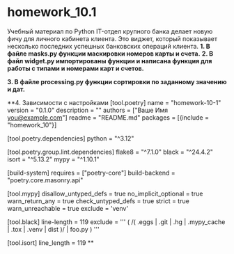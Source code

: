 # homework_10.1
Учебный материал по Python
IT-отдел крупного банка делает новую 
фичу для личного кабинета клиента. 
Это виджет, который показывает несколько 
последних успешных банковских операций клиента.
**1. В файле masks.py функции маскировки номеров 
карты и счета.**
**2. В файл widget.py импортированы функции и 
написана функция для работы с типами 
и номерами карт и счетов.**

**3. В файле processing.py функции сортировки
по заданному значению и дат.**

**4. Зависимости с настройками
[tool.poetry]
name = "homework-10-1"
version = "0.1.0"
description = ""
authors = ["Ваше Имя <you@example.com>"]
readme = "README.md"
packages = [{include = "homework_10"}]

[tool.poetry.dependencies]
python = "^3.12"


[tool.poetry.group.lint.dependencies]
flake8 = "^7.1.0"
black = "^24.4.2"
isort = "^5.13.2"
mypy = "^1.10.1"


[build-system]
requires = ["poetry-core"]
build-backend = "poetry.core.masonry.api"


[tool.mypy]
disallow_untyped_defs = true
no_implicit_optional = true
warn_return_any = true
check_untyped_defs = true
strict = true
warn_unreachable = true
exclude = 'venv'

[tool.black]
line-length = 119
exclude = '''
(
  /(
      \.eggs
    | \.git
    | \.hg
    | \.mypy_cache
    | \.tox
    | \.venv
    | dist
  )/
  | foo.py
)
'''

[tool.isort]
line_length = 119 
**